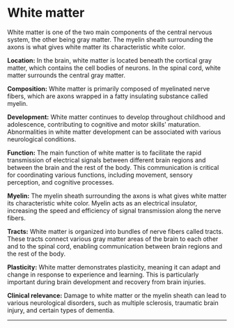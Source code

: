 # White matter 

White matter is one of the two main components of the central nervous system, the other being gray matter. The myelin sheath surrounding the axons is what gives white matter its characteristic white color. 

**Location:** In the brain, white matter is located beneath the cortical gray matter, which contains the cell bodies of neurons. In the spinal cord, white matter surrounds the central gray matter.

**Composition:** White matter is primarily composed of myelinated nerve fibers, which are axons wrapped in a fatty insulating substance called myelin.

**Development:** White matter continues to develop throughout childhood and adolescence, contributing to cognitive and motor skills' maturation. Abnormalities in white matter development can be associated with various neurological conditions.

**Function:** The main function of white matter is to facilitate the rapid transmission of electrical signals between different brain regions and between the brain and the rest of the body. This communication is critical for coordinating various functions, including movement, sensory perception, and cognitive processes.

**Myelin:** The myelin sheath surrounding the axons is what gives white matter its characteristic white color. Myelin acts as an electrical insulator, increasing the speed and efficiency of signal transmission along the nerve fibers.

**Tracts:** White matter is organized into bundles of nerve fibers called tracts. These tracts connect various gray matter areas of the brain to each other and to the spinal cord, enabling communication between brain regions and the rest of the body.

**Plasticity:** White matter demonstrates plasticity, meaning it can adapt and change in response to experience and learning. This is particularly important during brain development and recovery from brain injuries.

**Clinical relevance:** Damage to white matter or the myelin sheath can lead to various neurological disorders, such as multiple sclerosis, traumatic brain injury, and certain types of dementia.

---
